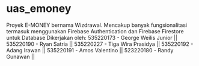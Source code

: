 # uas_emoney

Proyek E-MONEY bernama Wizdrawal. Mencakup banyak fungsionalitasi termasuk menggunakan Firebase Authentication dan Firebase Firestore untuk Database
Dikerjakan oleh:
535220173 - George Weilis Junior ||
535220190 - Ryan Satria ||
535220227 - Tiga Wira Prasidya ||
535220192 - Adang Irawan ||
535220191 - Amos Valentino ||
523220180 - Randy Gunawan ||
